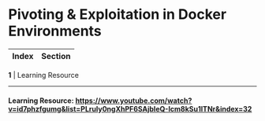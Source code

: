 # Pivoting & Exploitation in Docker Environments
Index | Section
--- | ---

**1** | Learning Resource

___


#### Learning Resource: https://www.youtube.com/watch?v=id7phzfgumg&list=PLruly0ngXhPF6SAjbleQ-Icm8kSu1lTNr&index=32
